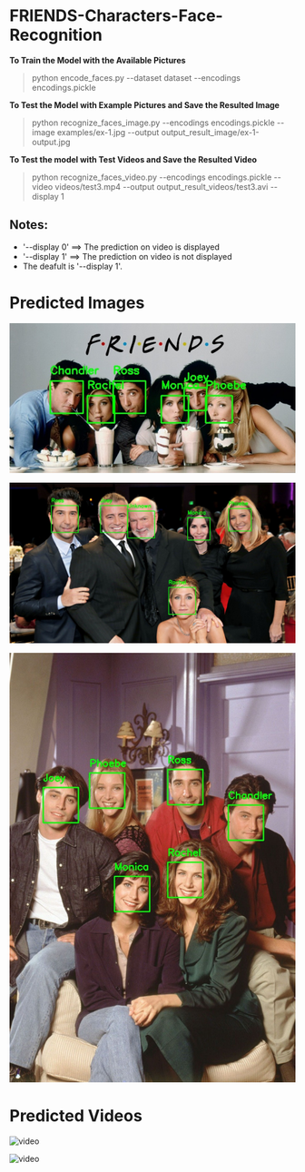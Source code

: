 # FRIENDS-Characters-Face-Recognition

**To Train the Model with the Available Pictures**

> python encode_faces.py --dataset dataset --encodings encodings.pickle


**To Test the Model with Example Pictures and Save the Resulted Image**

> python recognize_faces_image.py --encodings encodings.pickle --image examples/ex-1.jpg --output output_result_image/ex-1-output.jpg


**To Test the model with Test Videos and Save the Resulted Video**

> python recognize_faces_video.py --encodings encodings.pickle --video videos/test3.mp4 --output output_result_videos/test3.avi --display 1

## Notes:
- '--display 0' ==> The prediction on video is displayed
- '--display 1' ==> The prediction on video is not displayed
- The deafult is '--display 1'.

# Predicted Images

![Image](output_result_image/ex-1-output.jpg)

![Image](output_result_image/ex-14-output.jpg)

![Image](output_result_image/ex-3-output.jpg)

# Predicted Videos

![video](Screenshots/ezgif.com-gif-maker.gif)

![video](Screenshots/'ezgif.com-gif-maker%20(1).gif')
